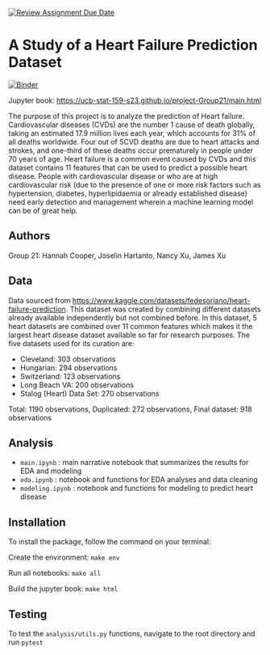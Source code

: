[![Review Assignment Due Date](https://classroom.github.com/assets/deadline-readme-button-24ddc0f5d75046c5622901739e7c5dd533143b0c8e959d652212380cedb1ea36.svg)](https://classroom.github.com/a/LiaEl886)
# A Study of a Heart Failure Prediction Dataset

[![Binder](https://mybinder.org/badge_logo.svg)](https://mybinder.org/v2/gh/UCB-stat-159-s23/project-Group21.git/HEAD)

Jupyter book: https://ucb-stat-159-s23.github.io/project-Group21/main.html

The purpose of this project is to analyze the prediction of Heart failure. Cardiovascular diseases (CVDs) are the number 1 cause of death globally, taking an estimated 17.9 million lives each year, which accounts for 31% of all deaths worldwide. Four out of 5CVD deaths are due to heart attacks and strokes, and one-third of these deaths occur prematurely in people under 70 years of age. Heart failure is a common event caused by CVDs and this dataset contains 11 features that can be used to predict a possible heart disease. People with cardiovascular disease or who are at high cardiovascular risk (due to the presence of one or more risk factors such as hypertension, diabetes, hyperlipidaemia or already established disease) need early detection and management wherein a machine learning model can be of great help.

## Authors
Group 21: Hannah Cooper, Joselin Hartanto, Nancy Xu, James Xu

## Data
Data sourced from https://www.kaggle.com/datasets/fedesoriano/heart-failure-prediction. This dataset was created by combining different datasets already available independently but not combined before. In this dataset, 5 heart datasets are combined over 11 common features which makes it the largest heart disease dataset available so far for research purposes. The five datasets used for its curation are:

- Cleveland: 303 observations
- Hungarian: 294 observations
- Switzerland: 123 observations
- Long Beach VA: 200 observations
- Stalog (Heart) Data Set: 270 observations

Total: 1190 observations, Duplicated: 272 observations, Final dataset: 918 observations

## Analysis
- `main.ipynb` : main narrative notebook that summarizes the results for EDA and modeling
- `eda.ipynb` : notebook and functions for EDA analyses and data cleaning
- `modeling.ipynb` : notebook and functions for modeling to predict heart disease

## Installation
To install the package, follow the command on your terminal:

Create the environment: `make env`

Run all notebooks: `make all`

Build the jupyter book: `make html`

## Testing
To test the `analysis/utils.py` functions, navigate to the root directory and run `pytest`
